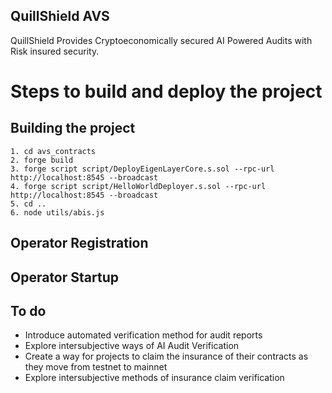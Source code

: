 ## QuillShield AVS

QuillShield Provides Cryptoeconomically secured AI Powered Audits with Risk insured security.


# Steps to build and deploy the project


## Building the project 
```
1. cd avs_contracts
2. forge build
3. forge script script/DeployEigenLayerCore.s.sol --rpc-url http://localhost:8545 --broadcast 
4. forge script script/HelloWorldDeployer.s.sol --rpc-url http://localhost:8545 --broadcast
5. cd ..
6. node utils/abis.js

```

## Operator Registration 



## Operator Startup



## To do

- Introduce automated verification method for audit reports
- Explore intersubjective ways of AI Audit Verification
- Create a way for projects to claim the insurance of their contracts as they move from testnet to mainnet
- Explore intersubjective methods of insurance claim verification

